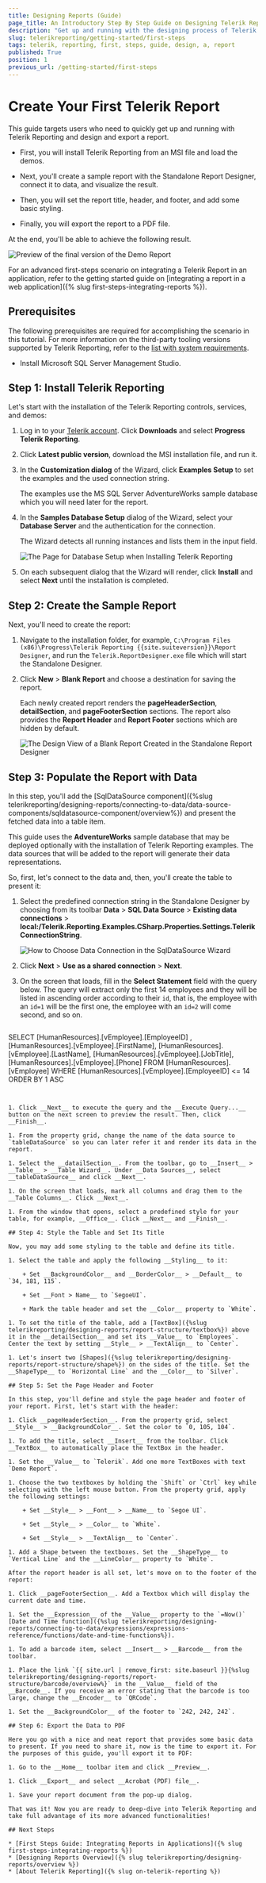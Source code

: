 ```yaml
---
title: Designing Reports (Guide)
page_title: An Introductory Step By Step Guide on Designing Telerik Reports
description: "Get up and running with the designing process of Telerik Reporting and learn how to create a report, connect it to data, set its header and footer, add some styling, and export the report to PDF."
slug: telerikreporting/getting-started/first-steps
tags: telerik, reporting, first, steps, guide, design, a, report
published: True
position: 1
previous_url: /getting-started/first-steps
---
```


# Create Your First Telerik Report

This guide targets users who need to quickly get up and running with Telerik Reporting and design and export a report. 

* First, you will install Telerik Reporting from an MSI file and load the demos.

* Next, you'll create a sample report with the Standalone Report Designer, connect it to data, and visualize the result. 

* Then, you will set the report title, header, and footer, and add some basic styling.

* Finally, you will export the report to a PDF file.

At the end, you'll be able to achieve the following result. 

![Preview of the final version of the Demo Report](images/DemoReport.PNG)

For an advanced first-steps scenario on integrating a Telerik Report in an application, refer to the getting started guide on [integrating a report in a web application]({% slug first-steps-integrating-reports %}).

## Prerequisites 

The following prerequisites are required for accomplishing the scenario in this tutorial. For more information on the third-party tooling versions supported by Telerik Reporting, refer to the [list with system requirements](https://www.telerik.com/products/reporting/system-requirements).

* Install Microsoft SQL Server Management Studio.

## Step 1: Install Telerik Reporting

Let's start with the installation of the Telerik Reporting controls, services, and demos:

1. Log in to your [Telerik account](https://www.telerik.com/account). Click __Downloads__ and select __Progress Telerik Reporting__.

1. Click __Latest public version__, download the MSI installation file, and run it.

1. In the __Customization dialog__ of the Wizard, click __Examples Setup__ to set the examples and the used connection string.

	The examples use the MS SQL Server AdventureWorks sample database which you will need later for the report.

1. In the __Samples Database Setup__ dialog of the Wizard, select your __Database Server__ and the authentication for the connection.

	The Wizard detects all running instances and lists them in the input field. 

	![The Page for Database Setup when Installing Telerik Reporting](images/Install.PNG)

1. On each subsequent dialog that the Wizard will render, click __Install__ and select __Next__ until the installation is completed.

## Step 2: Create the Sample Report

Next, you'll need to create the report:

1. Navigate to the installation folder, for example, `C:\Program Files (x86)\Progress\Telerik Reporting {{site.suiteversion}}\Report Designer`, and run the `Telerik.ReportDesigner.exe` file which will start the Standalone Designer.

1. Click __New__ > __Blank Report__ and choose a destination for saving the report.

	Each newly created report renders the __pageHeaderSection__, __detailSection__, and __pageFooterSection__ sections. The report also provides the __Report Header__ and __Report Footer__ sections which are hidden by default.

	![The Design View of a Blank Report Created in the Standalone Report Designer](images/initialview.PNG)

## Step 3: Populate the Report with Data

In this step, you'll add the [SqlDataSource component]({%slug telerikreporting/designing-reports/connecting-to-data/data-source-components/sqldatasource-component/overview%}) and present the fetched data into a table item.

This guide uses the __AdventureWorks__ sample database that may be deployed optionally with the installation of Telerik Reporting examples. The data sources that will be added to the report will generate their data representations.

So, first, let's connect to the data and, then, you'll create the table to present it:

1. Select the predefined connection string in the Standalone Designer by choosing from its toolbar __Data__ > __SQL Data Source__ > __Existing data connections__ > __local:/Telerik.Reporting.Examples.CSharp.Properties.Settings.TelerikConnectionString__. 

	![How to Choose Data Connection in the SqlDataSource Wizard](images/3.PNG)

1. Click __Next__ > __Use as a shared connection__ > __Next__. 

1. On the screen that loads, fill in the __Select Statement__ field with the query below. The query will extract only the first 14 employees and they will be listed in ascending order according to their `id`, that is, the employee with an `id=1` will be the first one, the employee with an `id=2` will come second, and so on. 

	````SQL
SELECT
		[HumanResources].[vEmployee].[EmployeeID] ,
		[HumanResources].[vEmployee].[FirstName],
		[HumanResources].[vEmployee].[LastName],
		[HumanResources].[vEmployee].[JobTitle],
		[HumanResources].[vEmployee].[Phone]
	FROM [HumanResources].[vEmployee]
	WHERE [HumanResources].[vEmployee].[EmployeeID] <= 14
	ORDER BY 1 ASC
````


1. Click __Next__ to execute the query and the __Execute Query...__ button on the next screen to preview the result. Then, click __Finish__.

1. From the property grid, change the name of the data source to `tableDataSource` so you can later refer it and render its data in the report.

1. Select the __datailSection__. From the toolbar, go to __Insert__ > __Table__ > __Table Wizard__. Under __Data Sources__, select __tableDataSource__ and click __Next__.

1. On the screen that loads, mark all columns and drag them to the __Table Columns__. Click __Next__.

1. From the window that opens, select a predefined style for your table, for example, __Office__. Click __Next__ and __Finish__.

## Step 4: Style the Table and Set Its Title 

Now, you may add some styling to the table and define its title.

1. Select the table and apply the following __Styling__ to it:

	+ Set __BackgroundColor__ and __BorderColor__ > __Default__ to `34, 181, 115`.

	+ Set __Font > Name__ to `SegoeUI`.

	+ Mark the table header and set the __Color__ property to `White`.

1. To set the title of the table, add a [TextBox]({%slug telerikreporting/designing-reports/report-structure/textbox%}) above it in the __detailSection__ and set its __Value__ to `Employees`. Center the text by setting __Style__ > __TextAlign__ to `Center`.

1. Let's insert two [Shapes]({%slug telerikreporting/designing-reports/report-structure/shape%}) on the sides of the title. Set the __ShapeType__ to `Horizontal Line` and the __Color__ to `Silver`.

## Step 5: Set the Page Header and Footer

In this step, you'll define and style the page header and footer of your report. First, let's start with the header: 

1. Click __pageHeaderSection__. From the property grid, select __Style__ > __BackgroundColor__. Set the color to `0, 105, 104`.

1. To add the title, select __Insert__ from the toolbar. Click __TextBox__ to automatically place the TextBox in the header.

1. Set the __Value__ to `Telerik`. Add one more TextBoxes with text `Demo Report`.

1. Choose the two textboxes by holding the `Shift` or `Ctrl` key while selecting with the left mouse button. From the property grid, apply the following settings:

	+ Set __Style__ > __Font__ > __Name__ to `Segoe UI`.

	+ Set __Style__ > __Color__ to `White`.

	+ Set __Style__ > __TextAlign__ to `Center`.

1. Add a Shape between the textboxes. Set the __ShapeType__ to `Vertical Line` and the __LineColor__ property to `White`.

After the report header is all set, let's move on to the footer of the report:

1. Click __pageFooterSection__. Add a Textbox which will display the current date and time.

1. Set the __Expression__ of the __Value__ property to the `=Now()` [Date and Time function]({%slug telerikreporting/designing-reports/connecting-to-data/expressions/expressions-reference/functions/date-and-time-functions%}).

1. To add a barcode item, select __Insert__ > __Barcode__ from the toolbar.

1. Place the link `{{ site.url | remove_first: site.baseurl }}{%slug telerikreporting/designing-reports/report-structure/barcode/overview%}` in the __Value__ field of the __Barcode__. If you receive an error stating that the barcode is too large, change the __Encoder__ to `QRCode`.

1. Set the __BackgroundColor__ of the footer to `242, 242, 242`.

## Step 6: Export the Data to PDF

Here you go with a nice and neat report that provides some basic data to present. If you need to share it, now is the time to export it. For the purposes of this guide, you'll export it to PDF:

1. Go to the __Home__ toolbar item and click __Preview__.

1. Click __Export__ and select __Acrobat (PDF) file__.

1. Save your report document from the pop-up dialog.

That was it! Now you are ready to deep-dive into Telerik Reporting and take full advantage of its more advanced functionalities!

## Next Steps

* [First Steps Guide: Integrating Reports in Applications]({% slug first-steps-integrating-reports %})
* [Designing Reports Overview]({% slug telerikreporting/designing-reports/overview %})
* [About Telerik Reporting]({% slug on-telerik-reporting %})
